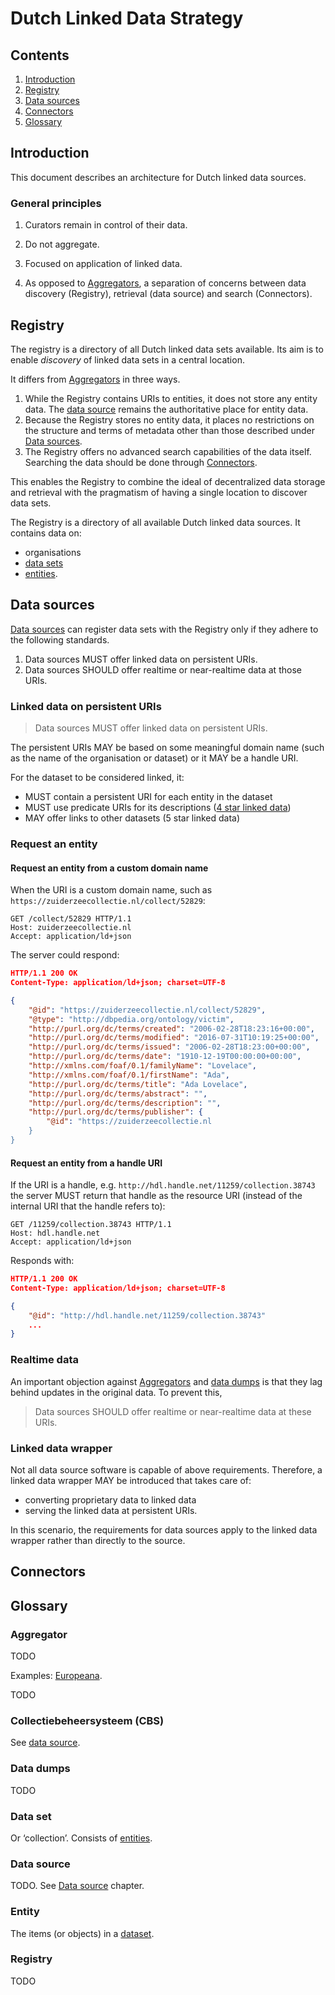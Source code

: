 Dutch Linked Data Strategy
==========================

Contents
--------

1. [Introduction](#introduction)
2. [Registry](#registry)
3. [Data sources](#data-sources)
4. [Connectors](#connectors)
5. [Glossary](#glossary)

Introduction
------------

This document describes an architecture for Dutch linked data sources. 

### General principles

1. Curators remain in control of their data.

2. Do not aggregate.

3. Focused on application of linked data.

4. As opposed to [Aggregators](#aggregator), a separation of concerns between
   data discovery (Registry), retrieval (data source) and search (Connectors).

Registry
--------

The registry is a directory of all Dutch linked data sets available. Its aim 
is to enable *discovery* of linked data sets in a central location. 

It differs from [Aggregators](#aggregator) in three ways.

1. While the Registry contains URIs to entities, it does not store any entity
   data. The [data source](#data-source) remains the authoritative place for 
   entity data. 
2. Because the Registry stores no entity data, it places no restrictions on the
   structure and terms of metadata other than those described under 
   [Data sources](#data-sources).
3. The Registry offers no advanced search capabilities of the data itself. 
   Searching the data should be done through [Connectors](#connector).   
    
This enables the Registry to combine the ideal of decentralized data storage 
and retrieval with the pragmatism of having a single location to discover 
data sets.

The Registry is a directory of all available Dutch linked data sources. It 
contains data on:

- organisations
- [data sets](#data-set)
- [entities](#entity).

Data sources
------------

[Data sources](#data-source) can register data sets with the Registry only if 
they adhere to the following standards.

1. Data sources MUST offer linked data on persistent URIs.
2. Data sources SHOULD offer realtime or near-realtime data at those URIs.

### Linked data on persistent URIs

> Data sources MUST offer linked data on persistent URIs.

The persistent URIs MAY be based on some meaningful domain name (such as the 
name of the organisation or dataset) or it MAY be a handle URI.

For the dataset to be considered linked, it:
- MUST contain a persistent URI for each entity in the dataset 
- MUST use predicate URIs for its descriptions 
  ([4 star linked data](https://www.w3.org/DesignIssues/LinkedData.html))
- MAY offer links to other datasets (5 star linked data)

### Request an entity

#### Request an entity from a custom domain name

When the URI is a custom domain name, such as 
`https://zuiderzeecollectie.nl/collect/52829`:

```http
GET /collect/52829 HTTP/1.1
Host: zuiderzeecollectie.nl
Accept: application/ld+json
```

The server could respond:

```json
HTTP/1.1 200 OK 
Content-Type: application/ld+json; charset=UTF-8

{
    "@id": "https://zuiderzeecollectie.nl/collect/52829",
    "@type": "http://dbpedia.org/ontology/victim",
    "http://purl.org/dc/terms/created": "2006-02-28T18:23:16+00:00",
    "http://purl.org/dc/terms/modified": "2016-07-31T10:19:25+00:00",
    "http://purl.org/dc/terms/issued": "2006-02-28T18:23:00+00:00",
    "http://purl.org/dc/terms/date": "1910-12-19T00:00:00+00:00",
    "http://xmlns.com/foaf/0.1/familyName": "Lovelace",
    "http://xmlns.com/foaf/0.1/firstName": "Ada",
    "http://purl.org/dc/terms/title": "Ada Lovelace",
    "http://purl.org/dc/terms/abstract": "",
    "http://purl.org/dc/terms/description": "",
    "http://purl.org/dc/terms/publisher": {
        "@id": "https://zuiderzeecollectie.nl
    }
}
```

#### Request an entity from a handle URI 

If the URI is a handle, e.g. `http://hdl.handle.net/11259/collection.38743` the 
server MUST return that handle as the resource URI (instead of the internal URI 
that the handle refers to):

```http
GET /11259/collection.38743 HTTP/1.1
Host: hdl.handle.net
Accept: application/ld+json
```

Responds with:

```json
HTTP/1.1 200 OK 
Content-Type: application/ld+json; charset=UTF-8

{
    "@id": "http://hdl.handle.net/11259/collection.38743"
    ...
}
```

### Realtime data

An important objection against [Aggregators](glossary.md#Aggregator) and 
[data dumps](glossary.md#Data-dumps) is that they lag behind updates in the 
original data. To prevent this, 

> Data sources SHOULD offer realtime or near-realtime data at these URIs.

### Linked data wrapper

Not all data source software is capable of above requirements. Therefore, a 
linked data wrapper MAY be introduced that takes care of:

- converting proprietary data to linked data
- serving the linked data at persistent URIs.

In this scenario, the requirements for data sources apply to the linked data
wrapper rather than directly to the source.

Connectors
----------





Glossary
--------

### Aggregator

TODO

Examples: [Europeana](http://www.europeana.eu). 

TODO 

### Collectiebeheersysteem (CBS)

See [data source](#data-source).

### Data dumps

TODO

### Data set

Or ‘collection’. Consists of [entities](#entity).

### Data source

TODO. See [Data source](source.md) chapter.

### Entity

The items (or objects) in a [dataset](#data-set).

### Registry

TODO
